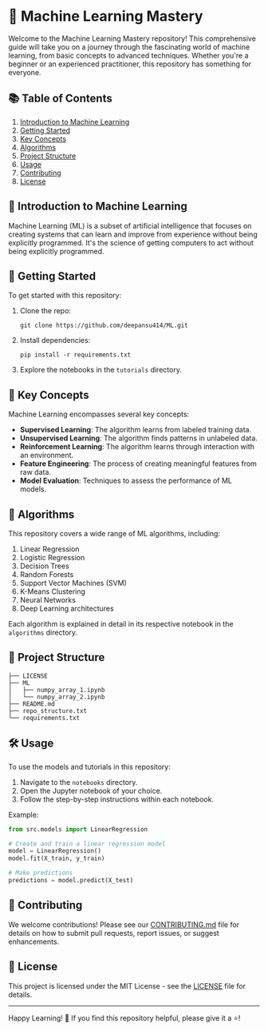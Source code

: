 # 🤖 Machine Learning Mastery

Welcome to the Machine Learning Mastery repository! This comprehensive guide will take you on a journey through the fascinating world of machine learning, from basic concepts to advanced techniques. Whether you're a beginner or an experienced practitioner, this repository has something for everyone.

## 📚 Table of Contents

1. [Introduction to Machine Learning](#introduction-to-machine-learning)
2. [Getting Started](#getting-started)
3. [Key Concepts](#key-concepts)
4. [Algorithms](#algorithms)
5. [Project Structure](#project-structure)
6. [Usage](#usage)
7. [Contributing](#contributing)
8. [License](#license)

## 🌟 Introduction to Machine Learning

Machine Learning (ML) is a subset of artificial intelligence that focuses on creating systems that can learn and improve from experience without being explicitly programmed. It's the science of getting computers to act without being explicitly programmed.

## 🚀 Getting Started

To get started with this repository:

1. Clone the repo:
   ```
   git clone https://github.com/deepansu414/ML.git
   ```
2. Install dependencies:
   ```
   pip install -r requirements.txt
   ```
3. Explore the notebooks in the `tutorials` directory.

## 🧠 Key Concepts

Machine Learning encompasses several key concepts:

- **Supervised Learning**: The algorithm learns from labeled training data.
- **Unsupervised Learning**: The algorithm finds patterns in unlabeled data.
- **Reinforcement Learning**: The algorithm learns through interaction with an environment.
- **Feature Engineering**: The process of creating meaningful features from raw data.
- **Model Evaluation**: Techniques to assess the performance of ML models.

## 🔬 Algorithms

This repository covers a wide range of ML algorithms, including:

1. Linear Regression
2. Logistic Regression
3. Decision Trees
4. Random Forests
5. Support Vector Machines (SVM)
6. K-Means Clustering
7. Neural Networks
8. Deep Learning architectures

Each algorithm is explained in detail in its respective notebook in the `algorithms` directory.

## 📁 Project Structure

<!-- START_STRUCTURE -->
```
├── LICENSE
├── ML
│   ├── numpy_array_1.ipynb
│   └── numpy_array_2.ipynb
├── README.md
├── repo_structure.txt
└── requirements.txt
```
<!-- END_STRUCTURE -->

## 🛠️ Usage

To use the models and tutorials in this repository:

1. Navigate to the `notebooks` directory.
2. Open the Jupyter notebook of your choice.
3. Follow the step-by-step instructions within each notebook.

Example:

```python
from src.models import LinearRegression

# Create and train a linear regression model
model = LinearRegression()
model.fit(X_train, y_train)

# Make predictions
predictions = model.predict(X_test)
```

## 🤝 Contributing

We welcome contributions! Please see our [CONTRIBUTING.md](CONTRIBUTING.md) file for details on how to submit pull requests, report issues, or suggest enhancements.

## 📄 License

This project is licensed under the MIT License - see the [LICENSE](LICENSE) file for details.

---

Happy Learning! 🎉 If you find this repository helpful, please give it a ⭐️!
